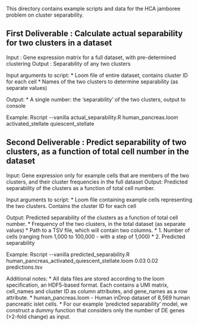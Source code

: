 
This directory contains example scripts and data for the HCA jamboree problem on cluster separability.

## First Deliverable : Calculate actual separability for two clusters in a dataset

Input : Gene expression matrix for a full dataset, with pre-determined clustering
Output : Separability of any two clusters

Input arguments to script:
	* Loom file of entire dataset, contains cluster ID for each cell
	* Names of the two clusters to determine separability (as separate values)

Output:
	* A single number: the ‘separability’ of the two clusters, output to console

Example: Rscript --vanilla actual_separability.R human_pancreas.loom activated_stellate quiescent_stellate


## Second Deliverable : Predict separability of two clusters, as a function of total cell number in the dataset

Input: Gene expression only for example cells that are members of the two clusters, and their cluster frequencies in the full dataset
Output: Predicted separability of the clusters as a function of total cell number.

Input arguments to script:
	* Loom file containing example cells representing the two clusters. Contains the cluster ID for each cell

Output: Predicted separability of the clusters as a function of total cell number.
	* Frequency of the two clusters, in the total dataset (as separate values)
	* Path to a TSV file, which will contain two columns.
		* 1. Number of cells (ranging from 1,000 to 100,000 - with a step of 1,000)
		* 2. Predicted separability

Example: Rscript --vanilla predicted_separability.R human_pancreas_activated_quiescent_stellate.loom 0.03 0.02 predictions.tsv

Additional notes:
	* All data files are stored according to the loom specification, an HDF5-based format. Each contains a UMI matrix, cell_names and cluster ID as column attributes, and gene_names as a row attribute.
	* human_pancreas.loom - Human inDrop dataset of 8,569 human pancreatic islet cells.
	* For our example ‘predicted separability’ model, we construct a dummy function that considers only the number of DE genes (>2-fold change) as input.


